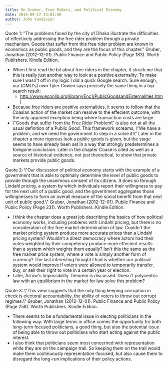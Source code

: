 ```yaml
---
title: On Gruber, Free Riders, and Political Economy
date: 2014-09-17 13:01:50
author: John Vandivier
---
```




Quote 1: \"The problems faced by the city of Dhaka illustrate the difficulties of effectively addressing the free rider problem through a private mechanism. Goods that suffer from this free rider problem are known in economics as public goods, and they are the focus of this chapter.\" Gruber, Jonathan (2012-12-01). Public Finance and Public Policy (Page 183). Worth Publishers. Kindle Edition.
<ul>
	<li>When I first read the bit about free riders in the chapter, it struck me that this is really just another way to look at a positive externality. To make sure I wasn't off in my logic I did a quick Google search. Sure enough, our (GMU's) own Tyler Cowen says precisely the same thing in a top search result:
<ul>
	<li><a href=\"http://www.econlib.org/library/Enc1/PublicGoodsandExternalities.html\">http://www.econlib.org/library/Enc1/PublicGoodsandExternalities.html</a></li>
</ul>
</li>
	<li>Because free riders are positive externalities, it seems to follow that the Coasian action of the market can resolve to the effecient outcome, with the only apparent exception being where transaction costs are large.</li>
	<li>\"Goods that suffer from the Free Rider Problem\" is also not at all the usual definition of a Public Good. This framework screams, \"We have a problem, and we need the government to step in a solve it!\" Later in the chapter a more rigorous look a public goods is given, but the stage seems to have already been set in a way that strongly predetermines a foregone conclusion. Later in the chapter Coase is cited as well as a source of historical evidence, not just theoretical, to show that private markets provide public goods.</li>
</ul>
Quote 2: \"Our discussion of political economy starts with the example of a government that is able to optimally determine the level of public goods to provide through the unanimous consent of its citizens. It does so through Lindahl pricing, a system by which individuals report their willingness to pay for the next unit of a public good, and the government aggregates those willingnesses to form an overall measure of the social benefit from that next unit of public good.\" Gruber, Jonathan (2012-12-01). Public Finance and Public Policy (Page 231). Worth Publishers. Kindle Edition.
<ul>
	<li>I think the chapter does a great job describing the basics of how political economy works, including problems with Lindahl pricing, but there is no consideration of the free market determination of law. Couldn't the market pricing system produce more accurate prices than a Lindahl pricing system? Wouldn't a direct democracy where actors had their votes weighted by their competency produce more effecient results than a system which weights them equally? Isn't this the same as the free market price system, where a vote is simply another form of currency? The last interesting thought I had is whether our political system would improve if voters were allowed to temporarily transfer, buy, or sell their right to vote in a certain year or election.</li>
	<li type=\"_moz\">Later, Arrow's Impossibility Theorem is discussed. Doesn't polycentric law with an equilibrium in the market for law solve this problem?</li>
</ul>
Quote 3: \"This view suggests that the only thing keeping corruption in check is electoral accountability, the ability of voters to throw out corrupt regimes.\" Gruber, Jonathan (2012-12-01). Public Finance and Public Policy (Page 258). Worth Publishers. Kindle Edition.
<ul>
	<li>There seems to be a fundamental issue in electing politicians in the following way: With large terms in office comes the opportunity for both long-term focused politicians, a good thing, but also the potential issue of being able to throw out politicians who start acting against the public interest.</li>
	<li>I also think that politicians seem most concerned with representation while they are on the campaign trail. So keeping them on the trail would make them continuously representation-focused, but also cause them to disregard the long-run implications of their policy actions.</li>
</ul>